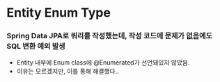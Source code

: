# Entity Enum Type
### Spring Data JPA로 쿼리를 작성했는데, 작성 코드에 문제가 없음에도 SQL 변환 예외 발생
- Entity 내부에 Enum class에 @Enumerated가 선언돼있지 않았음.
- 이유는 모르겠지만, 이를 통해 해결했다..